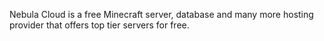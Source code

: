 Nebula Cloud is a free Minecraft server, database and many more hosting provider that offers top tier servers for free.
